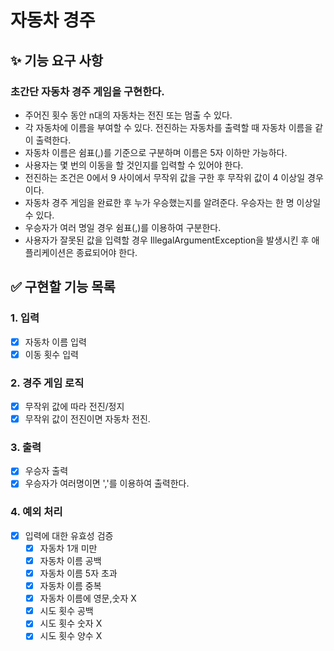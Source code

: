# 자동차 경주

## ✨ 기능 요구 사항
### 초간단 자동차 경주 게임을 구현한다.
- 주어진 횟수 동안 n대의 자동차는 전진 또는 멈출 수 있다.
- 각 자동차에 이름을 부여할 수 있다. 전진하는 자동차를 출력할 때 자동차 이름을 같이 출력한다.
- 자동차 이름은 쉼표(,)를 기준으로 구분하며 이름은 5자 이하만 가능하다.
- 사용자는 몇 번의 이동을 할 것인지를 입력할 수 있어야 한다.
- 전진하는 조건은 0에서 9 사이에서 무작위 값을 구한 후 무작위 값이 4 이상일 경우이다.
- 자동차 경주 게임을 완료한 후 누가 우승했는지를 알려준다. 우승자는 한 명 이상일 수 있다.
- 우승자가 여러 명일 경우 쉼표(,)를 이용하여 구분한다.
- 사용자가 잘못된 값을 입력할 경우 IllegalArgumentException을 발생시킨 후 애플리케이션은 종료되어야 한다.

## ✅ 구현할 기능 목록
### 1. **입력**
- [x] 자동차 이름 입력
- [x] 이동 횟수 입력

### 2. **경주 게임 로직**
- [x] 무작위 값에 따라 전진/정지
- [x] 무작위 값이 전진이면 자동차 전진.

### 3. **출력**
- [x] 우승자 출력
- [x] 우승자가 여러명이면 ','를 이용하여 출력한다.

### 4. **예외 처리**
- [x] 입력에 대한 유효성 검증
    - [x] 자동차 1개 미만 
    - [x] 자동차 이름 공백
    - [x] 자동차 이름 5자 초과
    - [x] 자동차 이름 중복
    - [x] 자동차 이름에 영문,숫자 X
    - [x] 시도 횟수 공백
    - [x] 시도 횟수 숫자 X
    - [x] 시도 횟수 양수 X
